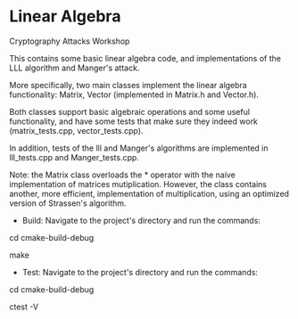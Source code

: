 # Linear Algebra
Cryptography Attacks Workshop

This contains some basic linear algebra code, and implementations of the LLL algorithm and Manger's attack.

More specifically, two main classes implement the linear algebra functionality:
Matrix<T>, Vector<T> (implemented in Matrix.h and Vector.h).

Both classes support basic algebraic operations and some useful functionality,
and have some tests that make sure they indeed work (matrix_tests.cpp, vector_tests.cpp).

In addition, tests of the lll and Manger's algorithms are implemented in lll_tests.cpp and Manger_tests.cpp.

Note: the Matrix<T> class overloads the * operator with the naive implementation of matrices  mutiplication.
However, the class contains another, more efficient, implementation of multiplication, using an optimized version of Strassen's algorithm.

- Build:
Navigate to the project's directory and run the commands:

cd cmake-build-debug

make

- Test:
Navigate to the project's directory and run the commands:

cd cmake-build-debug

ctest -V
